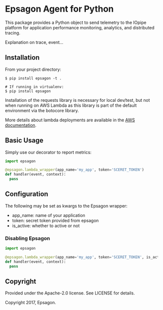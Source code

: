 # Epsagon Agent for Python

This package provides a Python object to send telemetry to the IOpipe platform for application performance monitoring, analytics, and distributed tracing.

Explanation on trace, event...


## Installation

From your project directory:

```
$ pip install epsagon -t .

# If running in virtualenv:
$ pip install epsagon
```

Installation of the requests library is necessary for local dev/test, but not
when running on AWS Lambda as this library is part of the default environment
via the botocore library.

More details about lambda deployments are available in the [AWS documentation](https://docs.aws.amazon.com/lambda/latest/dg/lambda-python-how-to-create-deployment-package.html).

## Basic Usage

Simply use our decorator to report metrics:

```python
import epsagon

@epsagon.lambda_wrapper(app_name='my_app', token='SCERET_TOKEN')
def handler(event, context):
  pass
```

## Configuration

The following may be set as kwargs to the Epsagon wrapper:

- app_name: name of your application
- token: secret token provided from epsagon
- is_active: whether to active or not

### Disabling Epsagon

```python
import epsagon

@epsagon.lambda_wrapper(app_name='my_app', token='SCERET_TOKEN', is_active=False)
def handler(event, context):
  pass
```

## Copyright

Provided under the Apache-2.0 license. See LICENSE for details.

Copyright 2017, Epsagon.
